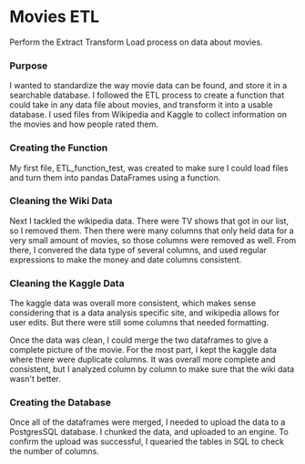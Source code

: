 # Movies ETL
Perform the Extract Transform Load process on data about movies.

### Purpose 

I wanted to standardize the way movie data can be found, and store it in a searchable database. I followed the ETL process to create a function that could take in any data file about movies, and transform it into a usable database. I used files from Wikipedia and Kaggle to collect information on the movies and how people rated them. 

### Creating the Function

My first file, ETL_function_test, was created to make sure I could load files and turn them into pandas DataFrames using a function. 

### Cleaning the Wiki Data

Next I tackled the wikipedia data. There were TV shows that got in our list, so I removed them. Then there were many columns that only held data for a very small amount of movies, so those columns were removed as well. From there, I convered the data type of several columns, and used regular expressions to make the money and date columns consistent. 

### Cleaning the Kaggle Data

The kaggle data was overall more consistent, which makes sense considering that is a data analysis specific site, and wikipedia allows for user edits. But there were still some columns that needed formatting. 

Once the data was clean, I could merge the two dataframes to give a complete picture of the movie. For the most part, I kept the kaggle data where there were duplicate columns. It was overall more complete and consistent, but I analyzed column by column to make sure that the wiki data wasn't better. 

### Creating the Database

Once all of the dataframes were merged, I needed to upload the data to a PostgresSQL database. I chunked the data, and uploaded to an engine. To confirm the upload was successful, I quearied the tables in SQL to check the number of columns. 
